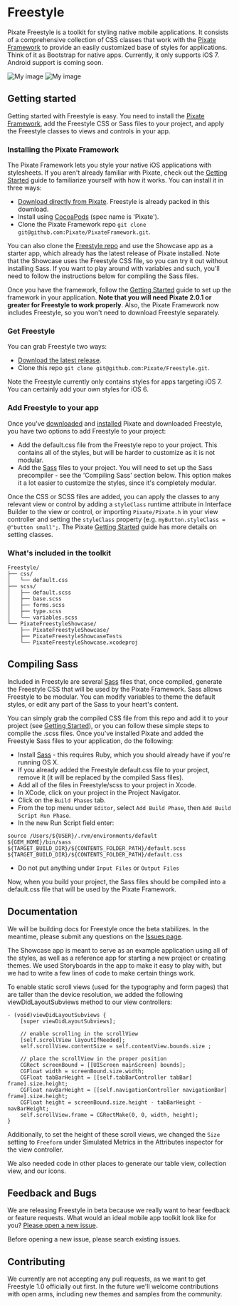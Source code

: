 # Freestyle


Pixate Freestyle is a toolkit for styling native mobile applications. It consists of a comprehensive collection of CSS classes that work with the [Pixate Framework](http://www.pixate.com/) to provide an easily customized base of styles for applications. Think of it as Bootstrap for native apps. Currently, it only supports iOS 7. Android support is coming soon.

![My image](https://raw.github.com/Pixate/Freestyle/gh-pages/freestyle_typography.png)
![My image](https://raw.github.com/Pixate/Freestyle/gh-pages/freestyle_form_styles.png)


## Getting started

Getting started with Freestyle is easy. You need to install the [Pixate Framework](http://www.pixate.com), add the Freestyle CSS or Sass files to your project, and apply the Freestyle classes to views and controls in your app. 

### Installing the Pixate Framework

The Pixate Framework lets you style your native iOS applications with stylesheets. If you aren't already familiar with Pixate, check out the [Getting Started](http://www.pixate.com/docs/framework/ios/latest/getting-started/) guide to familiarize yourself with how it works. You can install it in three ways:

* [Download directly from Pixate](http://download.pixate.com/). Freestyle is already packed in this download.
* Install using [CocoaPods](http://cocoapods.org/) (spec name is 'Pixate').
* Clone the Pixate Framework repo  `git clone git@github.com:Pixate/PixateFramework.git`.

You can also clone the [Freestyle repo](https://github.com/Pixate/Freestyle) and use the Showcase app as a starter app, which already has the latest release of Pixate installed. Note that the Showcase uses the Freestyle CSS file, so you can try it out without installing Sass. If you want to play around with variables and such, you'll need to follow the instructions below for compiling the Sass files.

Once you have the framework, follow the [Getting Started](http://www.pixate.com/docs/framework/ios/latest/getting-started/) guide to set up the framework in your application. **Note that you will need Pixate 2.0.1 or greater for Freestyle to work properly**. Also, the Pixate Framework now includes Freestyle, so you won't need to download Freestyle separately.

### Get Freestyle

You can grab Freestyle two ways:

* [Download the latest release](https://github.com/Pixate/Freestyle/archive/master.zip).
* Clone this repo `git clone git@github.com:Pixate/Freestyle.git`.

Note the Freestyle currently only contains styles for apps targeting iOS 7. You can certainly add your own styles for iOS 6.

### Add Freestyle to your app

Once you've [downloaded](http://download.pixate.com/) and [installed](http://www.pixate.com/docs/framework/ios/latest/getting-started/) Pixate and downloaded Freestyle, you have two options to add Freestyle to your project:

* Add the default.css file from the Freestyle repo to your project. This contains all of the styles, but will be harder to customize as it is not modular. 
* Add the [Sass](http://sass-lang.com) files to your project. You will need to set up the Sass precompiler - see the 'Compiling Sass' section below. This option makes it a lot easier to customize the styles, since it's completely modular. 

Once the CSS or SCSS files are added, you can apply the classes to any relevant view or control by adding a `styleClass` runtime attribute in Interface Builder to the view or control, or importing `Pixate/Pixate.h` in your view controller and setting the `styleClass` property (e.g. `myButton.styleClass = @"button small";`. The Pixate [Getting Started](http://www.pixate.com/docs/framework/ios/latest/getting-started/#using_css) guide has more details on setting classes.

### What's included in the toolkit

```
Freestyle/
├── css/
│   └── default.css
├── scss/
│   ├── default.scss
│   ├── base.scss
│   ├── forms.scss
│   ├── type.scss
│   └── variables.scss
└── PixateFreestyleShowcase/
    ├── PixateFreestyleShowcase/
    ├── PixateFreestyleShowcaseTests
    └── PixateFreestyleShowcase.xcodeproj
```
        

## Compiling Sass 

Included in Freestyle are several [Sass](http://sass-lang.com) files that, once compiled, generate the Freestyle CSS that will be used by the Pixate Framework. Sass allows Freestyle to be modular. You can modify variables to theme the default styles, or edit any part of the Sass to your heart's content.

You can simply grab the compiled CSS file from this repo and add it to your project (see [Getting Started](http://www.pixate.com/docs/framework/ios/latest/getting-started/)), or you can follow these simple steps to compile the .scss files. Once you've installed Pixate and added the Freestyle Sass files to your application, do the following:

* Install [Sass](http://sass-lang.com/install) - this requires Ruby, which you should already have if you're running OS X.
* If you already added the Freestyle default.css file to your project, remove it (it will be replaced by the compiled Sass files).
* Add all of the files in Freestyle/scss to your project in Xcode.
* In XCode, click on your project in the Project Navigator.  
* Click on the `Build Phases` tab.
* From the top menu under `Editor`, select `Add Build Phase`, then `Add Build Script Run Phase`.
* In the new Run Script field enter: 

```
source /Users/${USER}/.rvm/environments/default
${GEM_HOME}/bin/sass ${TARGET_BUILD_DIR}/${CONTENTS_FOLDER_PATH}/default.scss ${TARGET_BUILD_DIR}/${CONTENTS_FOLDER_PATH}/default.css
```

* Do not put anything under `Input Files` or `Output Files`

Now, when you build your project, the Sass files should be compiled into a default.css file that will be used by the Pixate Framework. 

## Documentation

We will be building docs for Freestyle once the beta stabilizes. In the meantime, please submit any questions on the [Issues page](https://github.com/Pixate/Freestyle/issues).  

The Showcase app is meant to serve as an example application using all of the styles, as well as a reference app for starting a new project or creating themes. We used Storyboards in the app to make it easy to play with, but we had to write a few lines of code to make certain things work.

To enable static scroll views (used for the typography and form pages) that are taller than the device resolution, we added the following viewDidLayoutSubviews method to our view controllers:

```
- (void)viewDidLayoutSubviews {
    [super viewDidLayoutSubviews];
    
    // enable scrolling in the scrollView
    [self.scrollView layoutIfNeeded];
    self.scrollView.contentSize = self.contentView.bounds.size ;
    
    // place the scrollView in the proper position
    CGRect screenBound = [[UIScreen mainScreen] bounds];
    CGFloat width = screenBound.size.width;
    CGFloat tabBarHeight = [[self.tabBarController tabBar] frame].size.height;
    CGFloat navBarHeight = [[self.navigationController navigationBar] frame].size.height;
    CGFloat height = screenBound.size.height - tabBarHeight - navBarHeight;
    self.scrollView.frame = CGRectMake(0, 0, width, height);
}
```

Additionally, to set the height of these scroll views, we changed the `Size` setting to `Freeform` under Simulated Metrics in the Attributes inspector for the view controller. 

We also needed code in other places to generate our table view, collection view, and our icons. 

## Feedback and Bugs

We are releasing Freestyle in beta because we really want to hear feedback or feature requests. What would an ideal mobile app toolkit look like for you? [Please open a new issue](https://github.com/Pixate/Freestyle/issues/new). 

Before opening a new issue, please search existing issues.

## Contributing

We currently are not accepting any pull requests, as we want to get Freestyle 1.0 officially out first. In the future we'll welcome contributions with open arms, including new themes and samples from the community.

